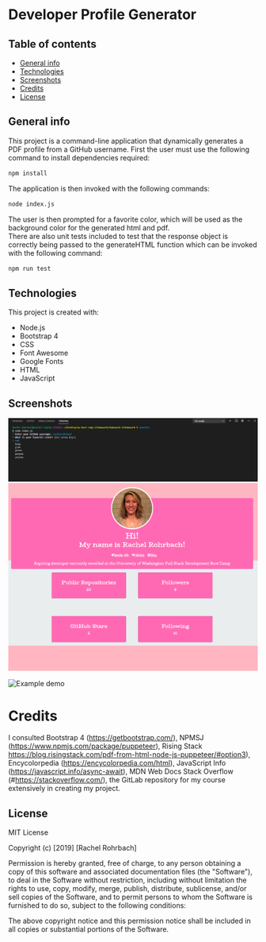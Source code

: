 # Developer Profile Generator

## Table of contents
* [General info](#general-info)
* [Technologies](#technologies)
* [Screenshots](#screenshots)
* [Credits](#credits)
* [License](#license)

## General info
This project is a command-line application that dynamically generates a PDF profile from a GitHub username. First the user must use the following command to install dependencies required:
```sh
npm install
```
The application is then invoked with the following commands:
```sh
node index.js
```
The user is then prompted for a favorite color, which will be used as the background color for the generated html and pdf.  
There are also unit tests included to test that the response object is correctly being passed to the generateHTML function which can be invoked with the following command:
```sh
npm run test
```
## Technologies
This project is created with: 
* Node.js 
* Bootstrap 4
* CSS
* Font Awesome
* Google Fonts
* HTML
* JavaScript

## Screenshots 
![project screenshot](assets/node-screenshot.png)
![project](assets/html-screenshot.png)

![Example demo](https://drive.google.com/file/d/1X8PO_jn1dXyT_SZhV94mvRgcp2J6KzXS/view?usp=sharing)


# Credits
I consulted Bootstrap 4 (https://getbootstrap.com/), NPMSJ (https://www.npmjs.com/package/puppeteer), Rising Stack https://blog.risingstack.com/pdf-from-html-node-js-puppeteer/#option3), Encycolorpedia (https://encycolorpedia.com/html), JavaScript Info (https://javascript.info/async-await), MDN Web Docs Stack Overflow (#https://stackoverflow.com/), the GitLab repository for my course extensively in creating my project. 

## License
MIT License

Copyright (c) [2019] [Rachel Rohrbach]

Permission is hereby granted, free of charge, to any person obtaining a copy
of this software and associated documentation files (the "Software"), to deal
in the Software without restriction, including without limitation the rights
to use, copy, modify, merge, publish, distribute, sublicense, and/or sell
copies of the Software, and to permit persons to whom the Software is
furnished to do so, subject to the following conditions:

The above copyright notice and this permission notice shall be included in all
copies or substantial portions of the Software.